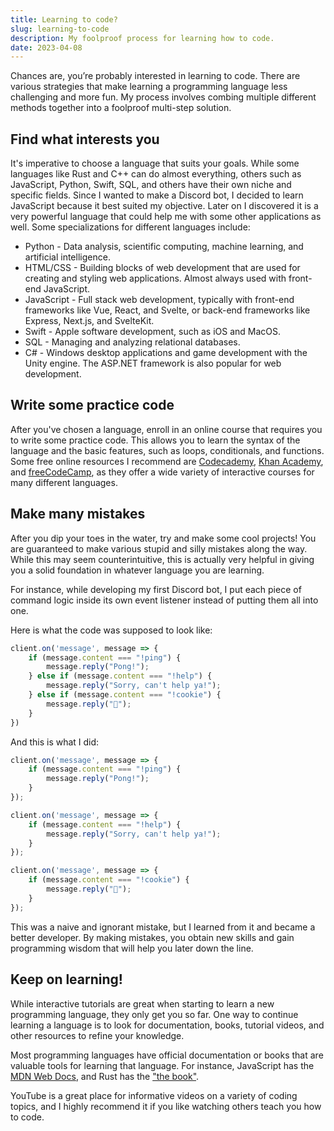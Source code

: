 ```yaml
---
title: Learning to code?
slug: learning-to-code
description: My foolproof process for learning how to code.
date: 2023-04-08
---
```


Chances are, you’re probably interested in learning to code. There are various strategies that make learning a programming language less challenging and more fun. My process involves combing multiple different methods together into a foolproof multi-step solution.

## Find what interests you

It's imperative to choose a language that suits your goals. While some languages like Rust and C++ can do almost everything, others such as JavaScript, Python, Swift, SQL, and others have their own niche and specific fields. Since I wanted to make a Discord bot, I decided to learn JavaScript because it best suited my objective. Later on I discovered it is a very powerful language that could help me with some other applications as well. Some specializations for different languages include:

- Python - Data analysis, scientific computing, machine learning, and artificial intelligence.
- HTML/CSS - Building blocks of web development that are used for creating and styling web applications. Almost always used with front-end JavaScript.
- JavaScript - Full stack web development, typically with front-end frameworks like Vue, React, and Svelte, or back-end frameworks like Express, Next.js, and SvelteKit.
- Swift - Apple software development, such as iOS and MacOS.
- SQL - Managing and analyzing relational databases.
- C# - Windows desktop applications and game development with the Unity engine. The ASP.NET framework is also popular for web development.

## Write some practice code

After you've chosen a language, enroll in an online course that requires you to write some practice code. This allows you to learn the syntax of the language and the basic features, such as loops, conditionals, and functions. Some free online resources I recommend are [Codecademy](https://www.codecademy.com/), [Khan Academy](https://www.khanacademy.org/computing/computer-programming), and [freeCodeCamp](https://www.freecodecamp.org/), as they offer a wide variety of interactive courses for many different languages.

## Make many mistakes

After you dip your toes in the water, try and make some cool projects! You are guaranteed to make various stupid and silly mistakes along the way. While this may seem counterintuitive, this is actually very helpful in giving you a solid foundation in whatever language you are learning.

For instance, while developing my first Discord bot, I put each piece of command logic inside its own event listener instead of putting them all into one.

Here is what the code was supposed to look like:

```js:index.js
client.on('message', message => {
    if (message.content === "!ping") {
        message.reply("Pong!");
    } else if (message.content === "!help") {
        message.reply("Sorry, can't help ya!");
    } else if (message.content === "!cookie") {
        message.reply("🍪");
    }
})
```

And this is what I did:

```js:index.js
client.on('message', message => {
    if (message.content === "!ping") {
        message.reply("Pong!");
    }
});

client.on('message', message => {
    if (message.content === "!help") {
        message.reply("Sorry, can't help ya!");
    }
});

client.on('message', message => {
    if (message.content === "!cookie") {
        message.reply("🍪");
    }
});
```

This was a naive and ignorant mistake, but I learned from it and became a better developer. By making mistakes, you obtain new skills and gain programming wisdom that will help you later down the line.

## Keep on learning!

While interactive tutorials are great when starting to learn a new programming language, they only get you so far. One way to continue learning a language is to look for documentation, books, tutorial videos, and other resources to refine your knowledge.

Most programming languages have official documentation or books that are valuable tools for learning that language. For instance, JavaScript has the [MDN Web Docs](https://developer.mozilla.org/en-US/docs/Web/javascript), and Rust has the ["the book"](https://doc.rust-lang.org/book/).

YouTube is a great place for informative videos on a variety of coding topics, and I highly recommend it if you like watching others teach you how to code.
